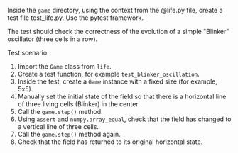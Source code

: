 Inside the `game` directory, using the context from the @life.py file, create a test file test_life.py. Use the pytest framework.

The test should check the correctness of the evolution of a simple "Blinker" oscillator (three cells in a row).

Test scenario:
1.  Import the `Game` class from `life`.
2.  Create a test function, for example `test_blinker_oscillation`.
3.  Inside the test, create a `Game` instance with a fixed size (for example, 5x5).
4.  Manually set the initial state of the field so that there is a horizontal line of three living cells (Blinker) in the center.
5.  Call the `game.step()` method.
6.  Using `assert` and `numpy.array_equal`, check that the field has changed to a vertical line of three cells.
7.  Call the `game.step()` method again.
8.  Check that the field has returned to its original horizontal state.